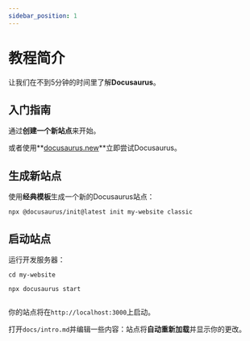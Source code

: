 ```yaml
---
sidebar_position: 1
---
```


# 教程简介

让我们在不到5分钟的时间里了解**Docusaurus**。

## 入门指南

通过**创建一个新站点**来开始。

或者使用**[docusaurus.new](https://docusaurus.new)**立即尝试Docusaurus。

## 生成新站点

使用**经典模板**生成一个新的Docusaurus站点：

```shell
npx @docusaurus/init@latest init my-website classic

```

## 启动站点

运行开发服务器：

```shell
cd my-website

npx docusaurus start


```

你的站点将在`http://localhost:3000`上启动。

打开`docs/intro.md`并编辑一些内容：站点将**自动重新加载**并显示你的更改。